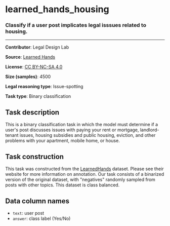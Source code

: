 # learned_hands_housing

### Classify if a user post implicates legal isssues related to housing.
---

**Contributor**: Legal Design Lab

**Source**: [Learned Hands](https://spot.suffolklitlab.org/data/#learnedhands)

**License**: [CC BY-NC-SA 4.0](https://creativecommons.org/licenses/by-nc-sa/4.0/)

**Size (samples)**: 4500

**Legal reasoning type**: Issue-spotting

**Task type**: Binary classification

## Task description

This is a binary classification task in which the model must determine if a user's post discusses issues with paying your rent or mortgage, landlord-tenant issues, housing subsidies and public housing, eviction, and other problems with your apartment, mobile home, or house.

## Task construction

This task was constructed from the [LearnedHands](https://suffolklitlab.org/) dataset. Please see their website for more information on annotation. Our task consists of a binarized version of the original dataset, with "negatives" randomly sampled from posts with other topics. This dataset is class balanced.


## Data column names

- `text`: user post
- `answer`: class label (Yes/No)